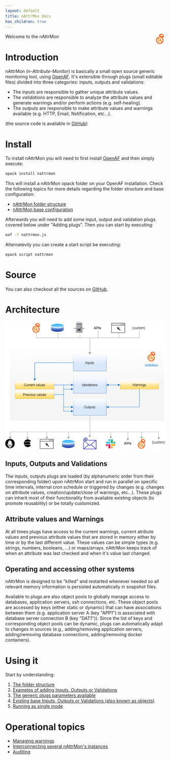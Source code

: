 ```yaml
---
layout: default
title: nAttrMon docs
has_children: true
---
```



<a href="/"><img align="right" src="images/logo.png"></a>
Welcome to the nAttrMon

# Introduction

nAttrMon (*n-Attribute-Monitor*) is basically a small open source generic monitoring tool, using [OpenAF](https://docs.openaf.io). It's extensible through plugs (small editable files) divided into three categories: inputs, outputs and validations:
   * The *inputs* are responsible to gather unique attribute values.
   * The *validations* are responsible to analyze the attribute values and generate warnings and/or perform actions (e.g. self-healing).
   * The *outputs* are responsible to make attribute values and warnings available (e.g. HTTP, Email, Notification, etc...).

(the source code is available in [GitHub](https://github.com/openaf/nattrmon))

# Install

To install nAttrMon you will need to first install [OpenAF](https://openaf.github.io/openaf-docs/#installing) and then simply execute:

````bash
opack install nattrmon
````
This will install a nAttrMon opack folder on your OpenAF installation. Check the following topics for more details regarding the folder structure and base configuration:

* [nAttrMon folder structure](docs/concepts/nAttrMon-folder-structure)
* [nAttrMon base configuration](docs/concepts/nAttrMon-base-configuration)

Afterwards you will need to add some input, output and validation plugs covered below under "Adding plugs". Then you can start by executing:

````bash
oaf -f nattrmon.js
````

Alternatevily you can create a start script be executing:

````bash
opack script nattrmon
````

# Source

You can also checkout all the sources on [GitHub](https://github.com/OpenAF/nAttrMon).

# Architecture

<div style="text-align:center"><img src="images/nattrmon_arch.png" alt="nAttrMon architecture"/></div>

## Inputs, Outputs and Validations

The inputs, outputs plugs are loaded (by alphanumeric order from their corresponding folder) upon nAttrMon start and run in parallel on specific time intervals, internal cron schedule or triggered by changes (e.g. changes on attribute values, creation/update/close of warnings, etc...). These plugs can inherit most of their functionality from available existing objects (to promote reusability) or be totally customized.

## Attribute values and Warnings 

At all times plugs have access to the current warnings, current atribute values and previous attribute values that are stored in memory either by time or by the last different value. These values can be simple types (e.g. strings, numbers, booleans, ...) or maps/arrays. nAttrMon keeps track of when an attribute was last checked and when it's value last changed. 

## Operating and accessing other systems

nAttrMon is designed to be "killed" and restarted whenever needed so all relevant memory information is persisted automatically in snapshot files.

Available to plugs are also object pools to globally manage access to databases, application servers, ssh connections, etc. These object pools are accessed by keys (either static or dynamic) that can have associations between them (e.g. application server A (key "APP1") is associated with database server connection B (key "DAT1")). Since the list of keys and corresponding object pools can be dynamic, plugs can automatically adapt to changes in sources (e.g., adding/removing application servers, adding/removing database connections, adding/removing docker containers).

# Using it

Start by understanding:

1. [The folder structure](docs/concepts/nAttrMon-folder-structure.md)
2. [Examples of adding Inputs, Outputs or Validations](docs/howto/Examples)
3. [The generic plugs parameters available](docs/concepts/nAttrMon-Plugs)
4. [Existing base Inputs, Outputs or Validations (also known as objects)](docs/reference/nAttrMon-Objects.md)
5. [Running as single mode](docs/concepts/nAttrMon-single-mode.md)

# Operational topics

* [Managing warnings](docs/howto/nAttrMon-Warnings)
* [Interconnecting several nAttrMon's instances](docs/howto/nAttrMon-Interconnect)
* [Auditing](docs/howto/nAttrMon-Auditing)
